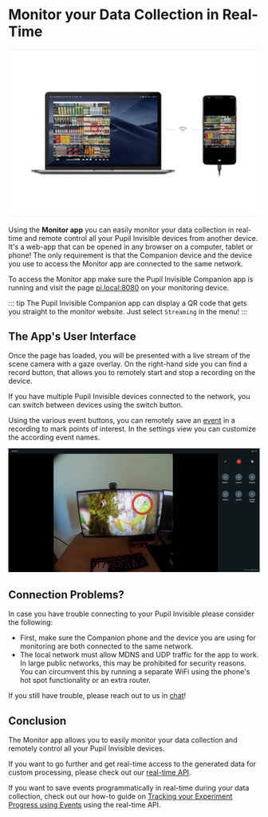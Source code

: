 # Monitor your Data Collection in Real-Time

![Monitor App](./monitor-app.jpg)

Using the **Monitor app** you can easily monitor your data collection in real-time and remote control all your Pupil Invisible devices from another device. It's a web-app that can be opened in any browser on a computer, tablet or phone! The only requirement is that the Companion device and the device you use to access the Monitor app are connected to the same network.

To access the Monitor app make sure the Pupil Invisible Companion app is running and visit the page [pi.local:8080](http://pi.local:8080) on your monitoring device.

::: tip
The Pupil Invisible Companion app can display a QR code that gets you straight to the monitor website. Just select `Streaming` in the menu!
:::

## The App's User Interface

Once the page has loaded, you will be presented with a live stream of the scene camera with a gaze overlay. On the right-hand side you can find a record button, that allows you to remotely start and stop a recording on the device.

If you have multiple Pupil Invisible devices connected to the network, you can switch between devices using the switch button.

Using the various event buttons, you can remotely save an [event](/data-collection/events/) in a recording to mark points of interest. In the settings view you can customize the according event names.

![Monitor App UI](./monitor-ui.png)

## Connection Problems?

In case you have trouble connecting to your Pupil Invisible please consider the following:

- First, make sure the Companion phone and the device you are using for monitoring are both connected to the same network.
- The local network must allow MDNS and UDP traffic for the app to work. In large public networks, this may be prohibited for security reasons. You can circumvent this by running a separate WiFi using the phone's hot spot functionality or an extra router.

If you still have trouble, please reach out to us in [chat](https://pupil-labs.com/chat/)!

## Conclusion

The Monitor app allows you to easily monitor your data collection and remotely control all your Pupil Invisible devices.

If you want to go further and get real-time access to the generated data for custom processing, please check out our [real-time API](/real-time-api/tutorials/).

If you want to save events programmatically in real-time during your data collection, check out our how-to guide on [Tracking your Experiment Progress using Events](/real-time-api/track-your-experiment-progress-using-events/) using the real-time API.
